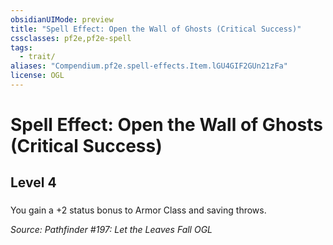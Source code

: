 ```yaml
---
obsidianUIMode: preview
title: "Spell Effect: Open the Wall of Ghosts (Critical Success)"
cssclasses: pf2e,pf2e-spell
tags:
  - trait/
aliases: "Compendium.pf2e.spell-effects.Item.lGU4GIF2GUn21zFa"
license: OGL
---
```

# Spell Effect: Open the Wall of Ghosts (Critical Success)
## Level 4
### 






You gain a +2 status bonus to Armor Class and saving throws.

*Source: Pathfinder #197: Let the Leaves Fall*
*OGL*